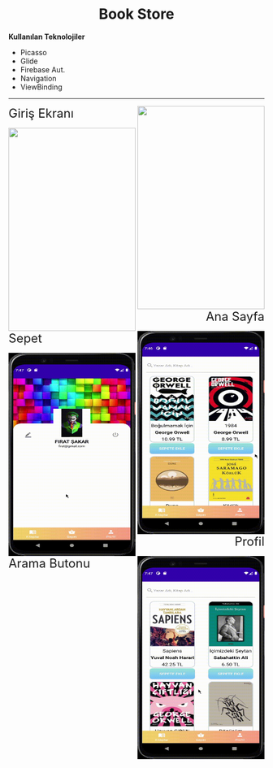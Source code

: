 <h1 align="center">Book Store</h1>

**Kullanılan Teknolojiler**

* Picasso
* Glide
* Firebase Aut.
* Navigation
* ViewBinding
---
<p> 
<img src="https://github.com/FrtSkr/Android/blob/main/Java/GIF/Login.gif" style="float:right" width="250" height="400">
<font size="5">Giriş Ekranı</font>
</p>

<p align="right"> 
<img src="https://github.com/FrtSkr/Android/blob/main/Java/GIF/Home.gif?raw=true" style="float:left" width="250" height="400">
<font size="5">Ana Sayfa</font>
</p>

<p> 
<img src="https://github.com/FrtSkr/Android/blob/main/Java/GIF/Basket.gif?raw=true" style="float:right" width="250" height="400">
<font size="5">Sepet</font>
</p>

<p align="right"> 
<img src="https://github.com/FrtSkr/Android/blob/main/Java/GIF/Profile.gif?raw=true" style="float:left" width="250" height="400">
<font size="5">Profil</font>
</p>

<p> 
<img src="https://github.com/FrtSkr/Android/blob/main/Java/GIF/Search.gif?raw=true" style="float:right" width="250" height="400">
<font size="5">Arama Butonu</font>
</p>